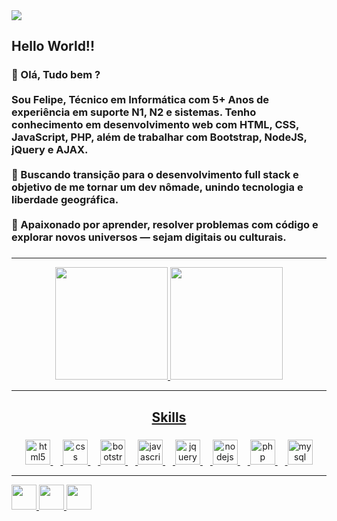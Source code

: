 <div align="start">
  <img src="https://media1.tenor.com/m/5uJmEszssJwAAAAd/neo-is-sleeping-matrix.gif">
</div>


###

<h2 align="left">Hello World!!</h2>

###

<h3 align="left">👋 Olá, Tudo bem ?<br><br>Sou Felipe, Técnico em Informática com 5+ Anos de experiência em suporte N1, N2 e sistemas. Tenho conhecimento em desenvolvimento web com HTML, CSS, JavaScript, PHP, além de trabalhar com Bootstrap, NodeJS, jQuery e AJAX.<br><br>🎯 Buscando transição para o desenvolvimento full stack e objetivo de me tornar um dev nômade, unindo tecnologia e liberdade geográfica.<br><br>🚀 Apaixonado por aprender, resolver problemas com código e explorar novos universos — sejam digitais ou culturais.</h3>

###

<hr>
<div align="center">
  <a href="https://github.com/PhilCard">
  <img height="180em" src="https://github-readme-stats.vercel.app/api?username=PhilCard&show_icons=true&theme=dracula&include_all_commits">
  <img height="180em" src="https://github-readme-stats.vercel.app/api/top-langs/?username=PhilCard&layout=compact&langs_count=7&theme=dracula">
</div>
<hr>

###

<h2 align="center">Skills</h2>

###

<div align="center">
  <img src="https://cdn.jsdelivr.net/gh/devicons/devicon/icons/html5/html5-original.svg" height="40" alt="html5 logo"  />
  <img width="12" />
  <img src="https://cdn.jsdelivr.net/gh/devicons/devicon/icons/css3/css3-original.svg" height="40" alt="css logo"  />
  <img width="12" />
  <img src="https://cdn.jsdelivr.net/gh/devicons/devicon/icons/bootstrap/bootstrap-original.svg" height="40" alt="bootstrap logo"  />
  <img width="12" />
  <img src="https://cdn.jsdelivr.net/gh/devicons/devicon/icons/javascript/javascript-original.svg" height="40" alt="javascript logo"  />
  <img width="12" />
  <img src="https://cdn.jsdelivr.net/gh/devicons/devicon/icons/jquery/jquery-original.svg" height="40" alt="jquery logo"  />
  <img width="12" />
  <img src="https://cdn.jsdelivr.net/gh/devicons/devicon/icons/nodejs/nodejs-original.svg" height="40" alt="nodejs logo"  />
  <img width="12" />
  <img src="https://cdn.jsdelivr.net/gh/devicons/devicon/icons/php/php-original.svg" height="40" alt="php logo"  />
  <img width="12" />
  <img src="https://cdn.jsdelivr.net/gh/devicons/devicon/icons/mysql/mysql-original.svg" height="40" alt="mysql logo"  />
</div>
<hr>

<p align="left">
  <a href="https://www.linkedin.com/in/seuusuario" target="_blank">
    <img src="https://cdn.jsdelivr.net/gh/devicons/devicon/icons/linkedin/linkedin-original.svg" width="40" height="40"/>
  </a>
  <a href="https://github.com/seuusuario" target="_blank">
    <img src="https://cdn.jsdelivr.net/gh/devicons/devicon/icons/github/github-original.svg" width="40" height="40"/>
  </a>
  <a href="mailto:seuemail@gmail.com">
    <img src="https://cdn.jsdelivr.net/gh/devicons/devicon/icons/google/google-original.svg" width="40" height="40"/>
  </a>
</p>

